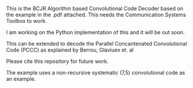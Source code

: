 This is the BCJR Algorithm based Convolutional Code Decoder based on the example in the .pdf attached. This needs the Communication Systems Toolbox to work.

I am working on the Python implementation of this and it will be out soon.

This can be extended to decode the Parallel Concantenated Convolutional Code (PCCC) as explained by Berrou, Glaviuex et. al

Please cite this repository for future work.

The example uses a non-recursive systematic (7,5) convolutional code as an example.